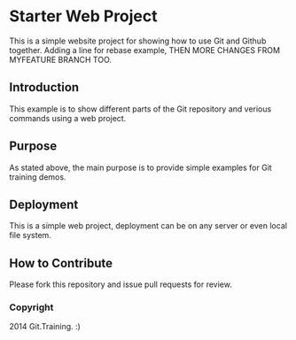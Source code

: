 # Starter Web Project
This is a simple website project for showing how to use Git and Github together. Adding a line for rebase example, THEN MORE CHANGES FROM MYFEATURE BRANCH TOO.

## Introduction 
This example is to show different parts of the Git repository and verious commands using a web project.

## Purpose
As stated above, the main purpose is to provide simple examples for Git training demos.

## Deployment
This is a simple web project, deployment can be on any server or even local file system.

## How to Contribute
Please fork this repository and issue pull requests for review.

### Copyright
2014 Git.Training. :)